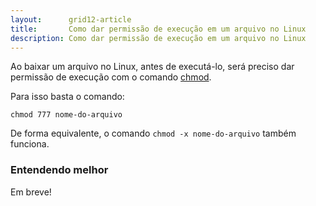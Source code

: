 ```yaml
---
layout:      grid12-article
title:       Como dar permissão de execução em um arquivo no Linux
description: Como dar permissão de execução em um arquivo no Linux
---
```



Ao baixar um arquivo no Linux, antes de executá-lo, será preciso dar permissão de execução com o comando
[chmod](http://pt.wikipedia.org/wiki/Chmod "link-externo").

Para isso basta o comando:

    chmod 777 nome-do-arquivo

De forma equivalente, o comando `chmod -x nome-do-arquivo` também funciona.


### Entendendo melhor

Em breve!